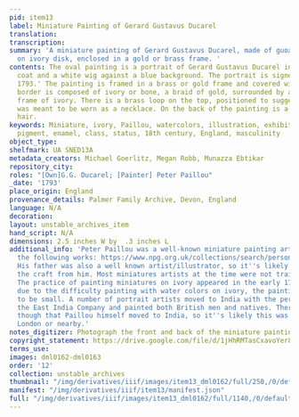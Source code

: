 ```yaml
---
pid: item13
label: Miniature Painting of Gerard Gustavus Ducarel
translation:
transcription:
summary: 'A miniature painting of Gerard Gustavus Ducarel, made of guoache or watercolor
  on ivory disk, enclosed in a gold or brass frame. '
contents: The oval painting is a portrait of Gerard Gustavus Ducarel in a dark green
  coat and a white wig against a blue background. The portrait is signed 'P. Paillou
  1793.' The painting is framed in a brass or gold frame and covered with glass. The
  border is composed of ivory or bone, a braid of gold, surrounded by another thin
  frame of ivory. There is a brass loop on the top, positioned to suggest that it
  was meant to be worn as a necklace. On the back of the painting is a woven mat of
  hair.
keywords: Miniature, ivory, Paillou, watercolors, illustration, exhibition, gouache,
  pigment, enamel, class, status, 18th century, England, masculinity
object_type:
shelfmark: UA SNED13A
metadata_creators: Michael Goerlitz, Megan Robb, Munazza Ebtikar
repository_city:
roles: "[Own]G.G. Ducarel; [Painter] Peter Paillou"
_date: '1793'
place_origin: England
provenance_details: Palmer Family Archive, Devon, England
language: N/A
decoration:
layout: unstable_archives_item
hand_script: N/A
dimensions: 2.5 inches W by  .3 inches L
additional_info: 'Peter Paillou was a well-known miniature painting artist including
  the following works: https://www.npg.org.uk/collections/search/person/mp87720/peter-paillou?search=sas&sText=peter+paillou.
  His father was also a well known artist/illustrator, so it''s likely he learned
  the craft from him. Most miniatures artists at the time were not trained professionally.
  The practice of painting miniatures on ivory appeared in the early 1700s; however,
  due to the difficulty painting with water colors on ivory, the paintings tended
  to be small. A number of portrait artists moved to India with the permission of
  the East India Company and painted both British men and natives. There''s no indication
  though that Paillou himself moved to India, so it''s likely this was painted in
  London or nearby.'
notes_digitizer: Photograph the front and back of the miniature painting.
copyright_statement: https://drive.google.com/file/d/1jHhRMTasCxavoYer89Wn8_Xn65nL0sW0/view?usp=sharing
terms_use:
images: dml0162-dml0163
order: '12'
collection: unstable_archives
thumbnail: "/img/derivatives/iiif/images/item13_dml0162/full/250,/0/default.jpg"
manifest: "/img/derivatives/iiif/item13/manifest.json"
full: "/img/derivatives/iiif/images/item13_dml0162/full/1140,/0/default.jpg"
---
```

